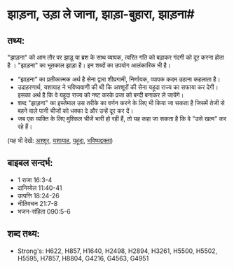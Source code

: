# झाड़ना, उड़ा ले जाना, झाड़ा-बुहारा, झाड़ना# 

## तथ्य: ##

"झाड़ना" को आम तौर पर झाड़ू या ब्रश के साथ व्यापक, त्वरित गति को बढ़ाकर गंदगी को दूर करना होता है । "झाड़ना" का भूतकाल झाड़ा है। इन शब्दों का उपयोग आलंकारिक भी है।

* “झाड़ना” का प्रतीकात्मक अर्थ है सेना द्वारा शीघ्रगामी, निर्णायक, व्यापक कदम उठाना कहलाता है।
* उदाहरणार्थ, यशायाह ने भविष्यवाणी की थी कि अश्शूरों की सेना यहूदा राज्य का सफाया कर देगी। इसका अर्थ है कि वे यहूदा राज्य को नष्ट करके प्रजा को बन्दी बनाकर ले जायेंगे।
* शब्द "झाड़ना" का इस्तेमाल उस तरीके का वर्णन करने के लिए भी किया जा सकता है जिसमें तेजी से बहने वाले पानी चीजों को धक्का दे और उन्हें दूर कर दें।
* जब एक व्यक्ति के लिए मुश्किल चीजें भारी हो रही हैं, तो यह कहा जा सकता है कि वे "उसे खत्म" कर रहे हैं।

(यह भी देखें: [अश्शूर](../assyria.md), [यशायाह](../isaiah.md), [यहूदा](../judah.md), [भविष्यद्वक्ता](../prophet.md))

## बाइबल सन्दर्भ: ##

* 1 राजा 16:3-4
* दानिय्येल 11:40-41
* उत्पत्ति 18:24-26
* नीतिवचन 21:7-8
* भजन-संहिता 090:5-6

## शब्द तथ्य: ##

* Strong's: H622, H857, H1640, H2498, H2894, H3261, H5500, H5502, H5595, H7857, H8804, G4216, G4563, G4951
